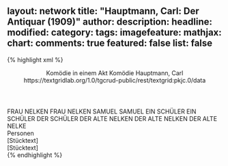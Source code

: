 layout: network
title: "Hauptmann, Carl: Der Antiquar (1909)"
author:
description:
headline:
modified:
category:
tags:
imagefeature:
mathjax:
chart:
comments: true
featured: false
list: false
---
{% highlight xml %}
<?xml-model href="https://raw.githubusercontent.com/DLiNa/project/master/rules/lina.rnc"?><?xml-model href="https://raw.githubusercontent.com/DLiNa/project/master/rules/lina.sch"?>
<play xmlns="http://lina.digital">
  <header>
    <title>Der Antiquar</title>
  	<subtitle>Komödie in einem Akt</subtitle>
  	<genretitle>Komödie</genretitle>
    <author>Hauptmann, Carl</author>
    <date when="1909" type="print"/>
  	<source>https://textgridlab.org/1.0/tgcrud-public/rest/textgrid:pkjc.0/data</source>
  </header>
  <personae>
    <character>
      <name>FRAU NELKEN</name>
      <alias xml:id="frau_nelken">
        <name>FRAU NELKEN</name>
      </alias>
    </character>
    <character>
      <name>SAMUEL</name>
      <alias xml:id="samuel">
        <name>SAMUEL</name>
      </alias>
    </character>
    <character>
      <name>EIN SCHÜLER</name>
      <alias xml:id="ein_schüler">
        <name>EIN SCHÜLER</name>
      </alias>
    	<alias xml:id="der_schüler">
    		<name>DER SCHÜLER</name>
    	</alias>
    </character>
    <character>
      <name>DER ALTE NELKEN</name>
      <alias xml:id="der_alte_nelken">
        <name>DER ALTE NELKEN</name>
      </alias>
    	<alias xml:id="der_alte_nelke">
    		<name>DER ALTE NELKE</name>
    	</alias>
    </character>
  </personae>
  <text>
    <div>
      <head>Personen</head>
    </div>
    <div>
      <head>[Stücktext]</head>
      <div>
        <head>[Stücktext]</head>
        <sp who="#frau_nelken">
          <amount n="73" unit="speech_acts"/>
          <amount n="3184" unit="words"/>
          <amount n="36" unit="lines"/>
          <amount n="18436" unit="chars"/>
        </sp>
        <sp who="#samuel">
          <amount n="60" unit="speech_acts"/>
          <amount n="1276" unit="words"/>
          <amount n="34" unit="lines"/>
          <amount n="7505" unit="chars"/>
        </sp>
        <sp who="#ein_schüler">
          <amount n="1" unit="speech_acts"/>
          <amount n="29" unit="words"/>
          <amount n="204" unit="chars"/>
        </sp>
        <sp who="#der_schüler">
          <amount n="22" unit="speech_acts"/>
          <amount n="293" unit="words"/>
          <amount n="12" unit="lines"/>
          <amount n="1658" unit="chars"/>
        </sp>
        <sp who="#der_alte_nelken">
          <amount n="55" unit="speech_acts"/>
          <amount n="1269" unit="words"/>
          <amount n="36" unit="lines"/>
          <amount n="7430" unit="chars"/>
        </sp>
        <sp who="#der_alte_nelke">
          <amount n="1" unit="speech_acts"/>
          <amount n="7" unit="words"/>
          <amount n="1" unit="lines"/>
          <amount n="38" unit="chars"/>
        </sp>
      </div>
    </div>
  </text>
</play>
{% endhighlight %}